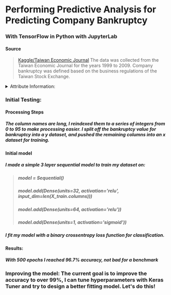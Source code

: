 # Performing Predictive Analysis for Predicting Company Bankruptcy 
### With TensorFlow in Python with JupyterLab

####  Source

>[Kaggle/Taiwan Economic Journal](https://www.kaggle.com/fedesoriano/company-bankruptcy-prediction)
>The data was collected from the Taiwan Economic Journal for the years 1999 to 2009. Company bankruptcy was defined based on the business regulations of the Taiwan Stock Exchange.

<details>
  <summary>Attribute Information:</summary>
  
   ###### Features:
> ###### Y - Bankrupt?: Class label
> ###### X1 - ROA(C) before interest and depreciation before interest: Return On Total Assets(C)
> ###### X2 - ROA(A) before interest and % after tax: Return On Total Assets(A)
> ###### X3 - ROA(B) before interest and depreciation after tax: Return On Total Assets(B)
> ###### X4 - Operating Gross Margin: Gross Profit/Net Sales
> ###### X5 - Realized Sales Gross Margin: Realized Gross Profit/Net Sales
> ###### X6 - Operating Profit Rate: Operating Income/Net Sales
> ###### X7 - Pre-tax net Interest Rate: Pre-Tax Income/Net Sales
> ###### X8 - After-tax net Interest Rate: Net Income/Net Sales
> ###### X9 - Non-industry income and expenditure/revenue: Net Non-operating Income Ratio
> ###### X10 - Continuous interest rate (after tax): Net Income-Exclude Disposal Gain or Loss/Net Sales
> ###### X11 - Operating Expense Rate: Operating Expenses/Net Sales
> ###### X12 - Research and development expense rate: (Research and Development Expenses)/Net Sales
> ###### X13 - Cash flow rate: Cash Flow from Operating/Current Liabilities
> ###### X14 - Interest-bearing debt interest rate: Interest-bearing Debt/Equity
> ###### X15 - Tax rate (A): Effective Tax Rate
> ###### X16 - Net Value Per Share (B): Book Value Per Share(B)
> ###### X17 - Net Value Per Share (A): Book Value Per Share(A)
> ###### X18 - Net Value Per Share (C): Book Value Per Share(C)
> ###### X19 - Persistent EPS in the Last Four Seasons: EPS-Net Income
> ###### X20 - Cash Flow Per Share
> ###### X21 - Revenue Per Share (Yuan ¥): Sales Per Share
> ###### X22 - Operating Profit Per Share (Yuan ¥): Operating Income Per Share
> ###### X23 - Per Share Net profit before tax (Yuan ¥): Pretax Income Per Share
> ###### X24 - Realized Sales Gross Profit Growth Rate
> ###### X25 - Operating Profit Growth Rate: Operating Income Growth
> ###### X26 - After-tax Net Profit Growth Rate: Net Income Growth
> ###### X27 - Regular Net Profit Growth Rate: Continuing Operating Income after Tax Growth
> ###### X28 - Continuous Net Profit Growth Rate: Net Income-Excluding Disposal Gain or Loss Growth
> ###### X29 - Total Asset Growth Rate: Total Asset Growth
> ###### X30 - Net Value Growth Rate: Total Equity Growth
> ###### X31 - Total Asset Return Growth Rate Ratio: Return on Total Asset Growth
> ###### X32 - Cash Reinvestment %: Cash Reinvestment Ratio
> ###### X33 - Current Ratio
> ###### X34 - Quick Ratio: Acid Test
> ###### X35 - Interest Expense Ratio: Interest Expenses/Total Revenue
> ###### X36 - Total debt/Total net worth: Total Liability/Equity Ratio
> ###### X37 - Debt ratio %: Liability/Total Assets
> ###### X38 - Net worth/Assets: Equity/Total Assets
> ###### X39 - Long-term fund suitability ratio (A): (Long-term Liability+Equity)/Fixed Assets
> ###### X40 - Borrowing dependency: Cost of Interest-bearing Debt
> ###### X41 - Contingent liabilities/Net worth: Contingent Liability/Equity
> ###### X42 - Operating profit/Paid-in capital: Operating Income/Capital
> ###### X43 - Net profit before tax/Paid-in capital: Pretax Income/Capital
> ###### X44 - Inventory and accounts receivable/Net value: (Inventory+Accounts Receivables)/Equity
> ###### X45 - Total Asset Turnover
> ###### X46 - Accounts Receivable Turnover
> ###### X47 - Average Collection Days: Days Receivable Outstanding
> ###### X48 - Inventory Turnover Rate (times)
> ######X49 - Fixed Assets Turnover Frequency
> ######X50 - Net Worth Turnover Rate (times): Equity Turnover
> ###### X51 - Revenue per person: Sales Per Employee
> ###### X52 - Operating profit per person: Operation Income Per Employee
> ###### X53 - Allocation rate per person: Fixed Assets Per Employee
> ###### X54 - Working Capital to Total Assets
> ###### X55 - Quick Assets/Total Assets
> ###### X56 - Current Assets/Total Assets
> ###### X57 - Cash/Total Assets
> ###### X58 - Quick Assets/Current Liability
> ###### X59 - Cash/Current Liability
> ###### X60 - Current Liability to Assets
> ###### X61 - Operating Funds to Liability
> ###### X62 - Inventory/Working Capital
> ###### X63 - Inventory/Current Liability
> ###### X64 - Current Liabilities/Liability
> ###### X65 - Working Capital/Equity
> ###### X66 - Current Liabilities/Equity
> ###### X67 - Long-term Liability to Current Assets
> ###### X68 - Retained Earnings to Total Assets
> ###### X69 - Total income/Total expense
> ###### X70 - Total expense/Assets
> ###### X71 - Current Asset Turnover Rate: Current Assets to Sales
> ###### X72 - Quick Asset Turnover Rate: Quick Assets to Sales
> ###### X73 - Working capitcal Turnover Rate: Working Capital to Sales
> ###### X74 - Cash Turnover Rate: Cash to Sales
> ###### X75 - Cash Flow to Sales
> ###### X76 - Fixed Assets to Assets
> ###### X77 - Current Liability to Liability
> ###### X78 - Current Liability to Equity
> ###### X79 - Equity to Long-term Liability
> ###### X80 - Cash Flow to Total Assets
> ###### X81 - Cash Flow to Liability
> ###### X82 - CFO to Assets
> ###### X83 - Cash Flow to Equity
> ###### X84 - Current Liability to Current Assets
> ###### X85 - Liability-Assets Flag: 1 if Total Liability exceeds Total Assets, 0 otherwise
> ###### X86 - Net Income to Total Assets
> ###### X87 - Total assets to GNP price
> ###### X88 - No-credit Interval
> ###### X89 - Gross Profit to Sales
> ###### X90 - Net Income to Stockholder's Equity
> ###### X91 - Liability to Equity
> ###### X92 - Degree of Financial Leverage (DFL)
> ###### X93 - Interest Coverage Ratio (Interest expense to EBIT)
> ###### X94 - Net Income Flag: 1 if Net Income is Negative for the last two years, 0 otherwise
> ###### X95 - Equity to Liability

</details>

### Initial Testing:

#### Processing Steps
##### The column names are long, I reindexed them to a series of integers from 0 to 95 to make processing easier. I split off the bankruptcy value for bankruptcy into a y dataset, and pushed the remaining columns into an x dataset for training. 

#### Initial model
##### I made a simple 3 layer sequential model to train my dataset on: 

> ##### model = Sequential()
> ##### model.add(Dense(units=32, activation='relu', input_dim=len(X_train.columns)))
> ##### model.add(Dense(units=64, activation='relu'))
> ##### model.add(Dense(units=1, activation='sigmoid'))

 
##### I fit my model with a binary crossentropy loss function for classification.

#### Results:
##### With 500 epochs I reached 96.7% accuracy, not bad for a benchmark

### Improving the model: The current goal is to improve the accuracy to over 99%, I can tune hyperparameters with Keras Tuner and try to design a better fitting model. Let's do this! 
